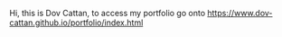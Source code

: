 Hi, this is Dov Cattan, to access my portfolio go onto https://www.dov-cattan.github.io/portfolio/index.html 
